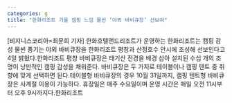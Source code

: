 ```yaml
---
categories: g
title: "한화리조트 가을 캠핑 느낌 물씬 ‘야외 바비큐장’ 선보여"
---
```

[비지니스코리아=최문희 기자] 한화호텔앤드리조트가 운영하는 한화리조트는 캠핑 감성 물씬 풍기는 야외 바비큐장을 한화리조트 평창과 산정호수 안시에 조성해 선보인다고 4일 밝혔다.한화리조트 평창 바비큐장은 태기산 전경을 배경 삼아 설치된 수십 개의 조명이 낭만적인 캠핑 감성을 채워준다. 바비큐장은 두 가지로 테이블이나 캠핑 텐트 중 취향에 맞게 선택하면 된다.테이블형 바비큐장의 경우 10월 31일까지, 캠핑 텐트형 바비큐장은 사계절 이용이 가능하다. 휴장일은 매주 수요일이며 운영 시간은 매일 오전 11시부터 오후 9시까지다.한화리조트